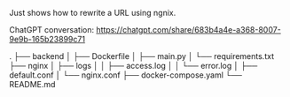<!--
 Copyright 2025 James G Willmore
 
 Licensed under the Apache License, Version 2.0 (the "License");
 you may not use this file except in compliance with the License.
 You may obtain a copy of the License at
 
     https://www.apache.org/licenses/LICENSE-2.0
 
 Unless required by applicable law or agreed to in writing, software
 distributed under the License is distributed on an "AS IS" BASIS,
 WITHOUT WARRANTIES OR CONDITIONS OF ANY KIND, either express or implied.
 See the License for the specific language governing permissions and
 limitations under the License.
-->

Just shows how to rewrite a URL using ngnix.

ChatGPT conversation: https://chatgpt.com/share/683b4a4e-a368-8007-9e9b-165b23899c71

.
├── backend
│   ├── Dockerfile
│   ├── main.py
│   └── requirements.txt
├── nginx
│   ├── logs
│   │   ├── access.log
│   │   └── error.log
│   ├── default.conf
│   └── nginx.conf
├── docker-compose.yaml
└── README.md
